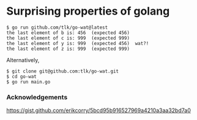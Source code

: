 # Surprising properties of golang

```
$ go run github.com/tlk/go-wat@latest
the last element of b is: 456  (expected 456)
the last element of c is: 999  (expected 999)
the last element of y is: 999  (expected 456)  wat?!
the last element of z is: 999  (expected 999)
```

Alternatively,
```
$ git clone git@github.com:tlk/go-wat.git
$ cd go-wat
$ go run main.go
```

### Acknowledgements
https://gist.github.com/erikcorry/5bcd95b916527969a4210a3aa32bd7a0
